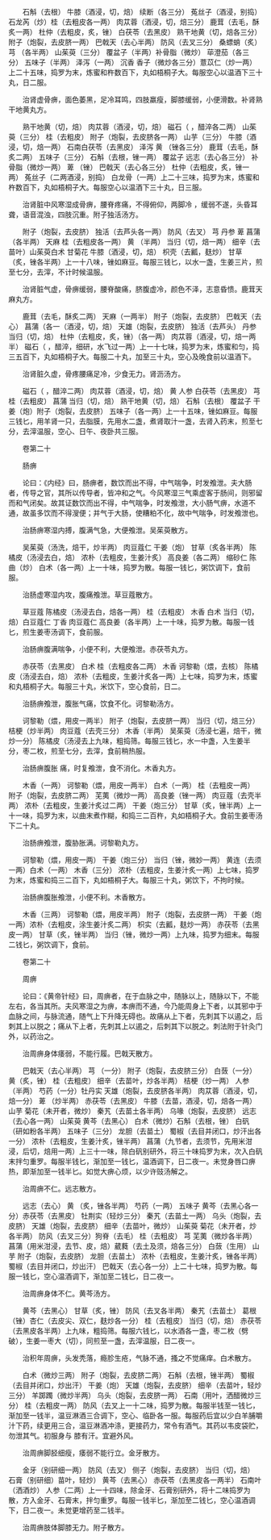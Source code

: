 <!-- { "loadSidebar": true } -->
　　石斛（去根） 牛膝（酒浸，切，焙） 续断（各三分） 菟丝子（酒浸，别捣） 石龙芮（炒）桂（去粗皮各一两） 肉苁蓉（酒浸，切，焙三分） 鹿茸（去毛，酥炙一两） 杜仲（去粗皮，炙，锉） 白茯苓（去黑皮） 熟干地黄（切，焙各三分） 附子（炮裂，去皮脐一两） 巴戟天（去心半两） 防风（去叉三分） 桑螵蛸（炙） 芎 （各半两） 山茱萸（三分） 覆盆子（半两）补骨脂（微炒） 荜澄茄（各三分） 五味子（半两） 泽泻（一两） 沉香 香子（微炒各三分）薏苡仁（炒一两）上二十五味，捣罗为末，炼蜜和杵数百下，丸如梧桐子大。每服空心以温酒下三十丸，日二服。

　　治肾虚骨痹，面色萎黑，足冷耳鸣，四肢羸瘦，脚膝缓弱，小便滑数。补肾熟干地黄丸方。

　　熟干地黄（切，焙） 肉苁蓉（酒浸，切，焙） 磁石（ ，醋淬各二两） 山茱萸（三分） 桂（去粗皮） 附子（炮裂，去皮脐各一两） 山芋（三分） 牛膝（酒浸，切，焙一两） 石南白茯苓（去黑皮） 泽泻 黄 （锉各三分） 鹿茸（去毛，酥炙二两） 五味子（三分） 石斛（去根，锉一两） 覆盆子 远志（去心各三分） 补骨脂（微炒一两） 萆 （锉） 巴戟天（去心各三分） 杜仲（去粗皮，炙，锉一两） 菟丝子（二两酒浸，别捣） 白龙骨（一两）上二十三味，捣罗为末，炼蜜和杵数百下，丸如梧桐子大。每服空心以温酒下三十丸，日三服。

　　治肾脏中风寒湿成骨痹，腰脊疼痛，不得俯仰，两脚冷 ，缓弱不遂，头昏耳聋，语音混浊，四肢沉重。附子独活汤方。

　　附子（炮裂，去皮脐） 独活（去芦头各一两） 防风（去叉） 芎 丹参 萆 菖蒲（各半两） 天麻 桂（去粗皮各一两） 黄 （半两） 当归（切，焙一两） 细辛（去苗叶）山茱萸白术 甘菊花 牛膝（酒浸，切，焙） 枳壳（去瓤，麸炒） 甘草（炙，锉各半两）上一十八味，锉如麻豆。每服三钱匕，以水一盏，生姜三片，煎至七分，去滓，不计时候温服。

　　治肾脏气虚，骨痹缓弱，腰脊酸痛，脐腹虚冷，颜色不泽，志意昏愦。鹿茸天麻丸方。

　　鹿茸（去毛，酥炙二两） 天麻（一两半） 附子（炮裂，去皮脐） 巴戟天（去心） 菖蒲（各一（酒浸，切，焙） 天雄（炮裂，去皮脐） 独活（去芦头） 丹参 当归（切，焙） 杜仲（去粗皮，炙，锉）（各一两） 肉苁蓉（酒浸，切，焙一两半） 磁石（ ，醋淬，细研，水飞过一两）上一十七味，捣罗为末，炼蜜和匀，捣三五百下，丸如梧桐子大。每服二十丸，加至三十丸，空心及晚食前以温酒下。

　　治肾脏久虚，骨疼腰痛足冷，少食无力。肾沥汤方。

　　磁石（ ，醋淬二两） 肉苁蓉（酒浸，切，焙） 黄 人参 白茯苓（去黑皮） 芎桂（去粗皮） 菖蒲 当归（切，焙） 熟干地黄（切，焙） 石斛（去根） 覆盆子 干姜（炮）附子（炮裂，去皮脐） 五味子（各一两）上一十五味，锉如麻豆。每服三钱匕，用羊肾一只，去脂膜，先用水二盏，煮肾取汁一盏，去肾入药末，煎至七分，去滓温服，空心、日午、夜卧共三服。

　　卷第二十

　　肠痹

　　论曰：《内经》曰，肠痹者，数饮而出不得，中气喘争，时发飧泄。夫大肠者，传导之官，其所以传导者，皆冲和之气。今风寒湿三气乘虚客于肠间，则邪留而和气闭矣。故其证数饮而出不得，中气喘争，时发飧泄，大小肠气痹，水道不通，故虽多饮而不得溲便；并气于大肠，使糟粕不化，故中气喘争，时发飧泄也。

　　治肠痹寒湿内搏，腹满气急，大便飧泄。吴茱萸散方。

　　吴茱萸（汤洗，焙干，炒半两） 肉豆蔻仁 干姜（炮） 甘草（炙各半两） 陈橘皮（汤浸去白，焙） 浓朴（去粗皮，生姜汁炙） 高良姜（各二两） 缩砂仁 陈曲（炒） 白术（各一两）上一十味，捣罗为散。每服一钱匕，粥饮调下，食前服。

　　治肠虚寒湿内攻，腹痛飧泄。草豆蔻散方。

　　草豆蔻 陈橘皮（汤浸去白，焙各一两） 桂（去粗皮） 木香 白术 当归（切，焙）白豆蔻仁 丁香 肉豆蔻仁 高良姜（各半两）上一十味，捣罗为散。每服一钱匕，煎生姜枣汤调下，食前服。

　　治肠痹腹满喘争，小便不利，大便飧泄。赤茯苓丸方。

　　赤茯苓（去黑皮） 白术 桂（去粗皮各二两） 木香 诃黎勒（煨，去核） 陈橘皮（汤浸去白，焙） 浓朴（去粗皮，生姜汁炙各一两）上七味，捣罗为末，炼蜜和丸梧桐子大。每服三十丸，米饮下，空心食前，日二。

　　治肠痹飧泄，腹胀气痛，饮食不化。诃黎勒汤方。

　　诃黎勒（煨，用皮一两半） 附子（炮裂，去皮脐一两） 当归（切，焙三分） 桔梗（炒半两） 肉豆蔻（去壳三分） 木香（半两） 吴茱萸（汤浸七遍，焙干，微炒一分） 陈橘皮（汤浸去上九味，粗捣筛。每服三钱匕，水一中盏，入生姜半分，枣二枚，煎至七分，去滓，食前稍热服。

　　治肠痹腹胀 痛，时复飧泄，食不消化。木香丸方。

　　木香（一两） 诃黎勒（煨，用皮一两半） 白术（一两） 桂（去粗皮一两） 附子（炮裂，去皮脐二两） 芜荑（微炒一两） 高良姜（锉一两） 肉豆蔻（去壳半两） 浓朴（去粗皮，生姜汁炙过二两） 干姜（炮三分） 甘草（炙，锉半两）上一十一味，捣罗为末，以曲末煮作糊，和捣三二百杵，丸如梧桐子大。食前生姜枣汤下二十丸。

　　治肠痹飧泄，腹胁胀满。诃黎勒丸方。

　　诃黎勒（煨，用皮一两） 干姜（炮三分） 当归（锉，微妙一两） 黄连（去须一两）白术（一两） 木香（三分） 浓朴（去粗皮，生姜汁炙一两）上七味，捣罗为末，炼蜜和捣三二百下，丸如梧桐子大。每服三十丸，粥饮下，不拘时候。

　　治肠痹腹胀飧泄，小便不利。木香散方。

　　木香（三两） 诃黎勒（煨，用皮半两） 附子（炮裂，去皮脐一两） 干姜（炮一两）浓朴（去粗皮，涂生姜汁炙二两） 枳实（去瓤，麸炒一两） 赤茯苓（去黑皮一两） 甘草（炙，锉半两） 当归（锉，微炒一两）上九味，捣罗为细末。每服二钱匕，粥饮调下，食前。

　　卷第二十

　　周痹

　　论曰：《黄帝针经》曰，周痹者，在于血脉之中，随脉以上，随脉以下，不能左右，各当其所。夫风寒湿之为痹，本痹而不通，今乃能周身上下者，以其邪中于血脉之间，与脉流通，随气上下升降无碍也。故痛从上下者，先刺其下以遏之，后刺其上以脱之；痛从下上者，先刺其上以遏之，后刺其下以脱之。刺法附于针灸门外，以药治之。

　　治周痹身体痿弱，不能行履。巴戟天散方。

　　巴戟天（去心半两） 芎 （一分） 附子（炮裂，去皮脐三分） 白蔹（一分） 黄（炙，锉） 桂（去粗皮） 细辛（去苗叶，炒各半两） 桔梗（炒一两） 人参（半两） 芍药（一分）牡丹实 天雄（炮裂，去皮脐各半两） 肉苁蓉（酒浸，切，焙一分） 萆 （炒半两） 赤茯苓（去黑皮） 牛膝（去苗，酒浸，切，焙各一两） 山芋 菊花（未开者，微炒） 秦艽（去苗土各半两） 乌喙（炮裂，去皮脐） 远志（去心各一两） 山茱萸 黄芩（去黑心） 白术（微炒）石斛（去根，锉） 白矾（研如粉各半两） 五味子（三分） 龙胆（去苗土） 蜀椒（去目并闭口，炒汗出各一分） 浓朴（去粗皮，生姜汁炙，锉半两） 菖蒲（九节者，去须节，先用米泔浸，后切，焙用一两）上三十一味，除白矾别研外，将三十味捣罗为末，次入白矾末拌匀重罗。每服半钱匕，渐加至一钱匕，温酒调下，日二夜一。未觉身唇口痹热，即渐加至一钱半匕。如觉大痹心烦，以少许豉汤解之。

　　治周痹不仁。远志散方。

　　远志（去心） 黄 （炙，锉各半两） 芍药（一两） 五味子 黄芩（去黑心各一分）赤茯苓（去黑皮） 牡荆实（轻炒三分） 秦艽（去苗土一两） 乌头（炮裂，去皮脐） 天雄（炮裂，去皮脐） 细辛（去苗叶，微炒） 山茱萸 菊花（未开者，炒各半两） 防风（去叉三分）狗脊（去毛） 桂（去粗皮） 芎 芜荑（微炒各半两） 菖蒲（用米泔浸，去节、皮，焙）葳蕤（去土及须，焙各三分） 白蔹（生用） 山芋 附子（炮裂，去皮脐） 龙胆（去苗土） 浓朴（去粗皮，生姜汁炙，锉各半两） 蜀椒（去目并闭口，炒出汗） 巴戟天（去心各一分）上二十七味，捣罗为散。每服一钱匕，空心温酒调下，渐加至二钱匕，日二夜一。

　　治周痹身体不仁。黄芩汤方。

　　黄芩（去黑心） 甘草（炙，锉） 防风（去叉各半两） 秦艽（去苗土） 葛根（锉）杏仁（去皮尖、双仁，麸炒各一分） 桂（去粗皮） 当归（切，焙） 赤茯苓（去黑皮各半两）上九味，粗捣筛。每服六钱匕，以水酒各一盏，枣二枚（劈破），生姜一枣大（切），同煎至一盏，去滓温服，日二夜一。

　　治积年周痹，头发秃落，瘾胗生疮，气脉不通，搔之不觉痛痒。白术散方。

　　白术（微炒三两） 附子（炮裂，去皮脐二两） 石斛（去根，锉半两） 蜀椒（去目并闭口，炒出汗） 干姜（炮） 天雄（炮裂，去皮脐） 细辛（去苗叶，轻炒三分） 羊踯躅（微炒半两） 乌头（炮裂，去皮脐一两） 石南（用叶，洒醋微炒三分） 桂（去粗皮一两） 防风（去叉上一十二味，捣罗为散。每服半钱至一钱匕，渐加至一钱半，温豆淋酒三合调下，空心、临卧各一服。每服药后宜以少白羊脯嚼汁下药，续更用三合，温豆淋酒冲涤，更接药力，常令有酒气。其药以韦皮袋贮，勿泄其气。初服身与 膝有汗。宜避外风。

　　治周痹脚胫细瘦，痿弱不能行立。金牙散方。

　　金牙（别研细一两） 防风（去叉） 侧子（炮裂，去皮脐） 当归（切，焙） 石膏（别研细）苗叶，轻炒） 黄芩（去黑心） 赤茯苓（去黑皮各一两半） 石南叶（洒酒炒） 人参（二两）上一十四味，除金牙、石膏别研外，将十二味捣罗为散，方入金牙、石膏末，拌匀重罗。每服一钱半匕，渐加至二钱匕，空心温酒调下，日二夜一。未觉更增药至二钱半。

　　治周痹肢体脚膝无力。附子散方。

